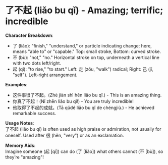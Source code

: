 # **了不起 (liǎo bu qǐ) - Amazing; terrific; incredible**

**Character Breakdown**:  
- 了 (liǎo): "finish," "understand," or particle indicating change; here, means "able to" or "capable." Top: small stroke, Bottom: curved stroke.  
- 不 (bù): "not," "no." Horizontal stroke on top, underneath a vertical line with two dots left/right.  
- 起 (qǐ): "to rise," "to start." Left: 走 (zǒu, "walk") radical; Right: 己 (jǐ, "self"). Left-right arrangement.

**Examples**:  
- 这件事很了不起。(Zhè jiàn shì hěn liǎo bu qǐ.) - This is an amazing thing.  
- 你真了不起！(Nǐ zhēn liǎo bu qǐ!) - You are truly incredible!  
- 他取得了不起的成就。(Tā qǔdé liǎo bu qǐ de chéngjiù.) - He achieved remarkable success.

**Usage Notes**:  
了不起 (liǎo bu qǐ) is often used as high praise or admiration, not usually for oneself. Used after 很 (hěn, "very") or as an exclamation.

**Memory Aids**:  
Imagine someone (起 [qǐ]) can do (了 [liǎo]) what others cannot (不 [bù]), so they’re "amazing"!